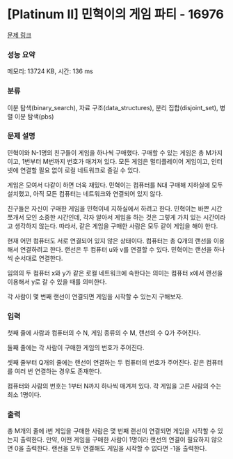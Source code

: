 # [Platinum II] 민혁이의 게임 파티 - 16976 

[문제 링크](https://www.acmicpc.net/problem/16976) 

### 성능 요약

메모리: 13724 KB, 시간: 136 ms

### 분류

이분 탐색(binary_search), 자료 구조(data_structures), 분리 집합(disjoint_set), 병렬 이분 탐색(pbs)

### 문제 설명

<p>민혁이와 N-1명의 친구들이 게임을 하나씩 구매했다. 구매할 수 있는 게임은 총 M가지이고, 1번부터 M번까지 번호가 매겨져 있다. 모든 게임은 멀티플레이어 게임이고, 인터넷에 연결할 필요 없이 로컬 네트워크로 즐길 수 있다.</p>

<p>게임은 모여서 다같이 하면 더욱 재밌다. 민혁이는 컴퓨터를 N대 구매해 지하실에 모두 설치했고, 아직 모든 컴퓨터는 네트워크와 연결되어 있지 않다.</p>

<p>친구들은 자신이 구매한 게임을 민혁이네 지하실에서 하려고 한다. 민혁이는 바쁜 시간 쪼개서 모인 소중한 시간인데, 각자 알아서 게임을 하는 것은 그렇게 가치 있는 시간이라고 생각하지 않는다. 따라서, 같은 게임을 구매한 사람은 모두 같이 게임을 해야 한다.</p>

<p>현재 어떤 컴퓨터도 서로 연결되어 있지 않은 상태이다. 컴퓨터는 총 Q개의 랜선을 이용해서 연결하려고 한다. 랜선은 두 컴퓨터 u와 v를 연결할 수 있다. 민혁이는 랜선을 하나씩 순서대로 연결한다.</p>

<p>임의의 두 컴퓨터 x와 y가 같은 로컬 네트워크에 속한다는 의미는 컴퓨터 x에서 랜선을 이용해서 y로 갈 수 있을 때를 의미한다.</p>

<p>각 사람이 몇 번째 랜선이 연결되면 게임을 시작할 수 있는지 구해보자.</p>

### 입력 

 <p>첫째 줄에 사람과 컴퓨터의 수 N, 게임 종류의 수 M, 랜선의 수 Q가 주어진다.</p>

<p>둘째 줄에는 각 사람이 구매한 게임의 번호가 주어진다.</p>

<p>셋째 줄부터 Q개의 줄에는 랜선이 연결하는 두 컴퓨터의 번호가 주어진다. 같은 컴퓨터를 여러 번 연결하는 경우도 존재한다.</p>

<p>컴퓨터와 사람의 번호는 1부터 N까지 하나씩 매겨져 있다. 각 게임을 고른 사람의 수는 최소 1명이다.</p>

### 출력 

 <p>총 M개의 줄에 i번 게임을 구매한 사람은 몇 번째 랜선이 연결되면 게임을 시작할 수 있는지 출력한다. 만약, 어떤 게임을 구매한 사람이 1명이라 랜선의 연결이 필요하지 않으면 0을 출력한다. 랜선을 모두 연결해도 게임을 시작할 수 없다면 -1을 출력한다.</p>

